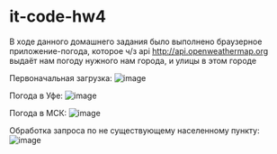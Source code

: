 ﻿# it-code-hw4
В ходе данного домашнего задания было выполнено браузерное приложение-погода, которое ч/з api http://api.openweathermap.org выдаёт нам погоду нужного нам города, и улицы в этом городе


Первоначальная загрузка:
![image](https://github.com/ZinnatullinDA/WeatherApi/assets/99118170/a4e3d47e-e777-4873-9b9a-ae8a9c9ba5e7)


Погода в Уфе:
![image](https://github.com/ZinnatullinDA/WeatherApi/assets/99118170/3a031ee8-16da-4f30-8b74-aa52138cf312)


Погода в МСК:
![image](https://github.com/ZinnatullinDA/WeatherApi/assets/99118170/12127e24-8af0-4725-ba75-9f89c37df3a1)


Обработка запроса по не существующему населенному пункту:
![image](https://github.com/ZinnatullinDA/WeatherApi/assets/99118170/12a5e908-38cd-45a5-96e2-e48460c75dd7)
